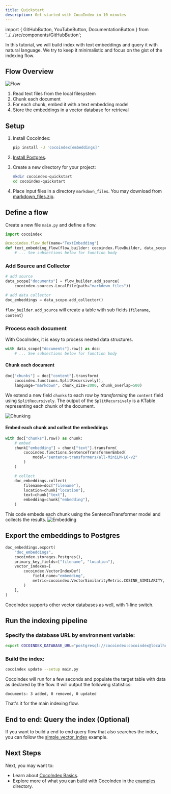 ```yaml
---
title: Quickstart
description: Get started with CocoIndex in 10 minutes
---
```


import { GitHubButton, YouTubeButton, DocumentationButton } from '../../src/components/GitHubButton';

<GitHubButton url="https://github.com/cocoindex-io/cocoindex-quickstart" margin="0 0 16px 0"/>
<YouTubeButton url="https://www.youtube.com/watch?v=gv5R8nOXsWU" margin="0 0 16px 0"/>

In this tutorial, we will build index with text embeddings and query it with natural language. 
We try to keep it minimalistic and focus on the gist of the indexing flow.


## Flow Overview
![Flow](/img/examples/simple_vector_index/flow.png)

1. Read text files from the local filesystem
2. Chunk each document
3. For each chunk, embed it with a text embedding model
4. Store the embeddings in a vector database for retrieval


## Setup
1.  Install CocoIndex:

    ```bash
    pip install -U 'cocoindex[embeddings]'
    ```

2.  [Install Postgres](https://cocoindex.io/docs/getting_started/installation#-install-postgres).

3.  Create a new directory for your project:

    ```bash
    mkdir cocoindex-quickstart
    cd cocoindex-quickstart
    ```

4.  Place input files in a directory `markdown_files`. You may download from [markdown_files.zip](markdown_files.zip).


## Define a flow

Create a new file `main.py` and define a flow.

```python title="main.py"
import cocoindex

@cocoindex.flow_def(name="TextEmbedding")
def text_embedding_flow(flow_builder: cocoindex.FlowBuilder, data_scope: cocoindex.DataScope):
    # ... See subsections below for function body
```

###  Add Source and Collector

```python title="main.py"
# add source
data_scope["documents"] = flow_builder.add_source(
    cocoindex.sources.LocalFile(path="markdown_files"))

# add data collector
doc_embeddings = data_scope.add_collector()
```

`flow_builder.add_source` will create a table with sub fields (`filename`, `content`)

<DocumentationButton url="https://cocoindex.io/docs/ops/sources" text="Source" />

### Process each document 

With CocoIndex, it is easy to process nested data structures.

```python title="main.py"
with data_scope["documents"].row() as doc:
    # ... See subsections below for function body
```


#### Chunk each document

```python title="main.py"
doc["chunks"] = doc["content"].transform(
    cocoindex.functions.SplitRecursively(),
    language="markdown", chunk_size=2000, chunk_overlap=500)
```

We extend a new field `chunks` to each row by *transforming* the `content` field using `SplitRecursively`. The output of the `SplitRecursively` is a KTable representing each chunk of the document.

![Chunking](/img/examples/simple_vector_index/chunk.png)

<DocumentationButton url="https://cocoindex.io/docs/ops/functions#splitrecursively" text="SplitRecursively" />


#### Embed each chunk and collect the embeddings

```python title="main.py"
with doc["chunks"].row() as chunk:
    # embed 
    chunk["embedding"] = chunk["text"].transform(
        cocoindex.functions.SentenceTransformerEmbed(
            model="sentence-transformers/all-MiniLM-L6-v2"
        )
    )

    # collect
    doc_embeddings.collect(
        filename=doc["filename"],
        location=chunk["location"],
        text=chunk["text"],
        embedding=chunk["embedding"],
    )
```

This code embeds each chunk using the SentenceTransformer model and collects the results.
![Embedding](/img/examples/simple_vector_index/embed.png)

<DocumentationButton url="https://cocoindex.io/docs/ops/functions#sentencetransformerembed" text="SentenceTransformerEmbed" margin="0 0 16px 0" />
 
## Export the embeddings to Postgres

```python title="main.py"
doc_embeddings.export(
    "doc_embeddings",
    cocoindex.storages.Postgres(),
    primary_key_fields=["filename", "location"],
    vector_indexes=[
        cocoindex.VectorIndexDef(
            field_name="embedding",
            metric=cocoindex.VectorSimilarityMetric.COSINE_SIMILARITY,
        )
    ],
)
```

CocoIndex supports other vector databases as well, with 1-line switch.

<DocumentationButton url="https://cocoindex.io/docs/ops/targets" text="Targets" />


## Run the indexing pipeline

### Specify the database URL by environment variable:

```bash
export COCOINDEX_DATABASE_URL="postgresql://cocoindex:cocoindex@localhost:5432/cocoindex"
```

### Build the index:

```bash
cocoindex update --setup main.py
```

CocoIndex will run for a few seconds and populate the target table with data as declared by the flow. It will output the following statistics:

```
documents: 3 added, 0 removed, 0 updated
```

That's it for the main indexing flow.


## End to end: Query the index (Optional)

If you want to build a end to end query flow that also searches the index, you can follow the [simple_vector_index](https://cocoindex.io/docs/examples/simple_vector_index#query-the-index) example.


## Next Steps

Next, you may want to:

*   Learn about [CocoIndex Basics](../core/basics.md).
*   Explore more of what you can build with CocoIndex in the [examples](https://cocoindex.io/docs/examples) directory. 
